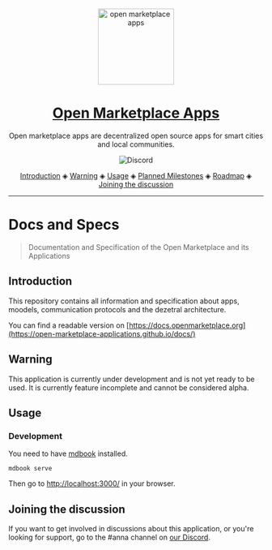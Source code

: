 <p align="center">
  <br>
  <a href="https://openmarketplace.org/">
     <img
      alt="open marketplace apps"
      src="./logo.svg"
      width="150"
    />
  </a>
</p>


<h1 align="center"><a href="https://openmarketplace.org"> Open Marketplace Apps</a></h1>

<p align="center">Open marketplace apps are decentralized open source apps for smart cities and local communities.</p>

<p align="center">
  <a href="https://discord.gg/XDQQcJC" style="text-decoration:none;"><img src="https://img.shields.io/badge/Discord-9cf.svg?logo=discord" alt="Discord"></a>
</p>

<p align="center">
  <a href="#introduction">Introduction</a> ◈
  <a href="#warning">Warning</a> ◈
  <a href="#usage">Usage</a> ◈
  <a href="#planned-milestones">Planned Milestones</a> ◈  
  <a href="#roadmap">Roadmap</a> ◈
  <a href="#joining-the-discussion">Joining the discussion</a>
</p>

---

# Docs and Specs 

> Documentation and Specification of the Open Marketplace and its Applications

## Introduction
This repository contains all information and specification about apps, moodels, communication protocols and the dezetral architecture. 

You can find a readable version on [https://docs.openmarketplace.org](https://open-marketplace-applications.github.io/docs/) 

## Warning
This application is currently under development and is not yet ready to be used. It is currently feature incomplete and cannot be considered alpha.

## Usage

### Development
You need to have [mdbook](https://github.com/rust-lang/mdBook) installed.
```
mdbook serve
```
Then go to [http://localhost:3000/](http://localhost:3000/) in your browser.


## Joining the discussion
If you want to get involved in discussions about this application, or you're looking for support, go to the #anna channel on [our Discord](https://discord.gg/XDQQcJC).